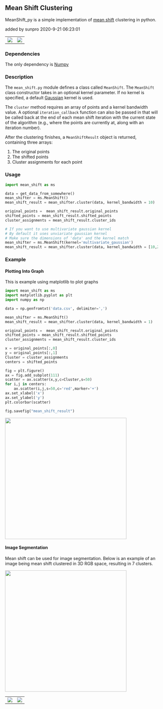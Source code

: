 ## Mean Shift Clustering
MeanShift_py is a simple implementation of [mean shift](http://en.wikipedia.org/wiki/Mean_shift) clustering in python.

added by sunpro
2020-9-21 06:23:01


<table>
<tr>
<td><img src="sample_images/ms_2d_bw_2.gif"/></td>
<td><img src="sample_images/ms_2d_bw_.8.gif"/></td>
</tr>
</table>

### Dependencies
The only dependency is [Numpy](http://www.numpy.org/)

### Description
The `mean_shift.py` module defines a class called `MeanShift`. The `MeanShift` class constructor takes in an optional kernel parameter. If no kernel is specified, a default [Gaussian](http://en.wikipedia.org/wiki/Gaussian_function) kernel is used.

The `cluster` method requires an array of points and a kernel bandwidth value. A optional `iteration_callback` function can also be passed in that will be called back at the end of each mean shift iteration with the current state of the algorithm (e.g., where the points are currently at, along with an iteration number).

After the clustering finishes, a `MeanShiftResult` object is returned, containing three arrays:

1. The original points
2. The shifted points
3. Cluster assignments for each point

### Usage
```python
import mean_shift as ms

data = get_data_from_somewhere()
mean_shifter = ms.MeanShift()
mean_shift_result = mean_shifter.cluster(data, kernel_bandwidth = 10)

original_points =  mean_shift_result.original_points
shifted_points = mean_shift_result.shifted_points
cluster_assignments = mean_shift_result.cluster_ids

# If you want to use multivariate gaussian kernel
# By default it uses unviariate gaussian kernel
# Make sure the dimensions of 'data' and the kernel match
mean_shifter = ms.MeanShift(kernel='multivariate_gaussian')
mean_shift_result = mean_shifter.cluster(data, kernel_bandwidth = [10,20,30])
```

### Example
#### Plotting Into Graph
This is example using matplotlib to plot graphs
```python
import mean_shift as ms
import matplotlib.pyplot as plt
import numpy as np

data = np.genfromtxt('data.csv', delimiter=',')

mean_shifter = ms.MeanShift()
mean_shift_result = mean_shifter.cluster(data, kernel_bandwidth = 1)

original_points =  mean_shift_result.original_points
shifted_points = mean_shift_result.shifted_points
cluster_assignments = mean_shift_result.cluster_ids

x = original_points[:,0]
y = original_points[:,1]
Cluster = cluster_assignments
centers = shifted_points

fig = plt.figure()
ax = fig.add_subplot(111)
scatter = ax.scatter(x,y,c=Cluster,s=50)
for i,j in centers:
    ax.scatter(i,j,s=50,c='red',marker='+')
ax.set_xlabel('x')
ax.set_ylabel('y')
plt.colorbar(scatter)

fig.savefig("mean_shift_result")
```

<img width=400 src="sample_images/mean_shift_result.png"/>

#### Image Segmentation
Mean shift can be used for image segmentation. Below is an example of an image being mean shift clustered in 3D RGB space, resulting in 7 clusters.

<img width=400 src="sample_images/ms_3d_image_animation.gif"/>

<table border="0">
<tr>
<td><img src="sample_images/mean_shift_image.jpg"/></td>
<td><img src="sample_images/mean_shift_image_clustered.png"/></td>
</tr>
</table>


